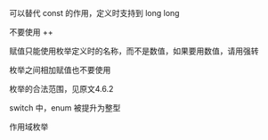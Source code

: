 可以替代 const 的作用，定义时支持到 long long

不要使用 ++ 

赋值只能使用枚举定义时的名称，而不是数值，如果要用数值，请用强转

枚举之间相加赋值也不要使用



枚举的合法范围，见原文4.6.2  

switch 中，enum 被提升为整型



作用域枚举